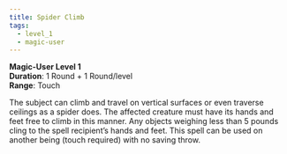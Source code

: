 ```yaml
---
title: Spider Climb
tags:
  - level_1
  - magic-user
---
```

**Magic-User Level 1**  
**Duration**: 1 Round + 1 Round/level  
**Range**: Touch  

The subject can climb and travel on vertical surfaces or even traverse ceilings as a spider does. The affected creature must have its hands and feet free to climb in this manner. Any objects weighing less than 5 pounds cling to the spell recipient’s hands and feet. This spell can be used on another being (touch required) with no saving throw.
